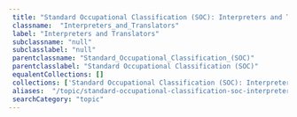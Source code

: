 ```yaml
--- 
 title: "Standard Occupational Classification (SOC): Interpreters and Translators" 
 classname:  "Interpreters_and_Translators" 
 label: "Interpreters and Translators" 
 subclassname: "null" 
 subclasslabel: "null" 
 parentclassname: "Standard_Occupational_Classification_(SOC)" 
 parentclasslabel: "Standard Occupational Classification (SOC)" 
 equalentCollections: [] 
 collections: ['Standard Occupational Classification (SOC): Interpreters and Translators']
 aliases:  "/topic/standard-occupational-classification-soc-interpreters-and-translators"  
 searchCategory: "topic" 
---
```

